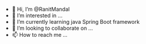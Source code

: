 - 👋 Hi, I’m @RanitMandal
- 👀 I’m interested in ...
- 🌱 I’m currently learning java Spring Boot framework
- 💞️ I’m looking to collaborate on ...
- 📫 How to reach me ...

<!---
RanitMandal/RanitMandal is a ✨ special ✨ repository because its `README.md` (this file) appears on your GitHub profile.
You can click the Preview link to take a look at your changes.
--->
